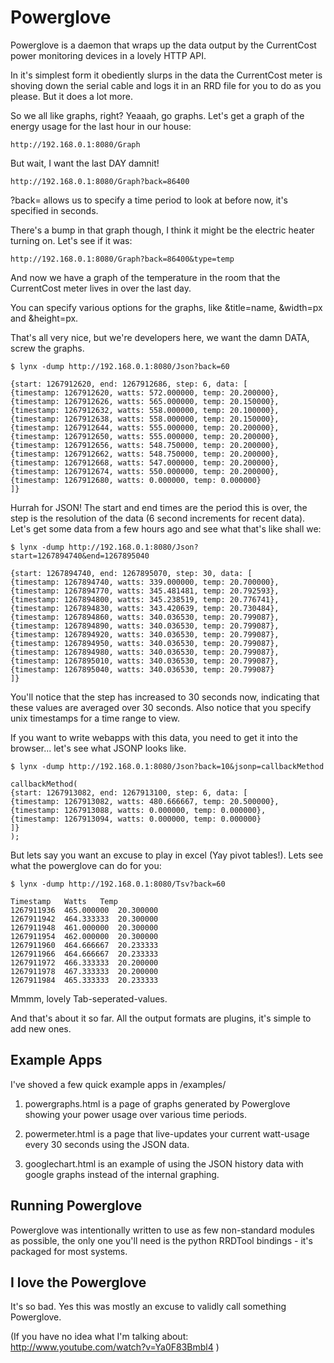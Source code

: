Powerglove
=============

Powerglove is a daemon that wraps up the data output by the CurrentCost power monitoring devices in a 
lovely HTTP API.

In it's simplest form it obediently slurps in the data the CurrentCost meter is shoving down the serial
cable and logs it in an RRD file for you to do as you please. But it does a lot more.

So we all like graphs, right? Yeaaah, go graphs. Let's get a graph of the energy usage for the last 
hour in our house:

    http://192.168.0.1:8080/Graph

But wait, I want the last DAY damnit!

    http://192.168.0.1:8080/Graph?back=86400

?back= allows us to specify a time period to look at before now, it's specified in seconds.

There's a bump in that graph though, I think it might be the electric heater turning on. Let's see
if it was:

    http://192.168.0.1:8080/Graph?back=86400&type=temp

And now we have a graph of the temperature in the room that the CurrentCost meter lives in over
the last day.

You can specify various options for the graphs, like &title=name, &width=px and &height=px.

That's all very nice, but we're developers here, we want the damn DATA, screw the graphs.

    $ lynx -dump http://192.168.0.1:8080/Json?back=60

    {start: 1267912620, end: 1267912686, step: 6, data: [
    {timestamp: 1267912620, watts: 572.000000, temp: 20.200000},
    {timestamp: 1267912626, watts: 565.000000, temp: 20.150000},
    {timestamp: 1267912632, watts: 558.000000, temp: 20.100000},
    {timestamp: 1267912638, watts: 558.000000, temp: 20.150000},
    {timestamp: 1267912644, watts: 555.000000, temp: 20.200000},
    {timestamp: 1267912650, watts: 555.000000, temp: 20.200000},
    {timestamp: 1267912656, watts: 548.750000, temp: 20.200000},
    {timestamp: 1267912662, watts: 548.750000, temp: 20.200000},
    {timestamp: 1267912668, watts: 547.000000, temp: 20.200000},
    {timestamp: 1267912674, watts: 550.000000, temp: 20.200000},
    {timestamp: 1267912680, watts: 0.000000, temp: 0.000000}
    ]}

Hurrah for JSON! The start and end times are the period this is over, the step is the resolution of the
data (6 second increments for recent data). Let's get some data from a few hours ago and see what that's
like shall we:

    $ lynx -dump http://192.168.0.1:8080/Json?start=1267894740&end=1267895040

    {start: 1267894740, end: 1267895070, step: 30, data: [
    {timestamp: 1267894740, watts: 339.000000, temp: 20.700000},
    {timestamp: 1267894770, watts: 345.481481, temp: 20.792593},
    {timestamp: 1267894800, watts: 345.238519, temp: 20.776741},
    {timestamp: 1267894830, watts: 343.420639, temp: 20.730484},
    {timestamp: 1267894860, watts: 340.036530, temp: 20.799087},
    {timestamp: 1267894890, watts: 340.036530, temp: 20.799087},
    {timestamp: 1267894920, watts: 340.036530, temp: 20.799087},
    {timestamp: 1267894950, watts: 340.036530, temp: 20.799087},
    {timestamp: 1267894980, watts: 340.036530, temp: 20.799087},
    {timestamp: 1267895010, watts: 340.036530, temp: 20.799087},
    {timestamp: 1267895040, watts: 340.036530, temp: 20.799087}
    ]}

You'll notice that the step has increased to 30 seconds now, indicating that these values are averaged over
30 seconds. Also notice that you specify unix timestamps for a time range to view.

If you want to write webapps with this data, you need to get it into the browser... let's see what JSONP looks like.

    $ lynx -dump http://192.168.0.1:8080/Json?back=10&jsonp=callbackMethod

    callbackMethod(
    {start: 1267913082, end: 1267913100, step: 6, data: [
    {timestamp: 1267913082, watts: 480.666667, temp: 20.500000},
    {timestamp: 1267913088, watts: 0.000000, temp: 0.000000},
    {timestamp: 1267913094, watts: 0.000000, temp: 0.000000}
    ]}
    );

But lets say you want an excuse to play in excel (Yay pivot tables!). Lets see what the powerglove can do for you:

    $ lynx -dump http://192.168.0.1:8080/Tsv?back=60

    Timestamp   Watts   Temp
    1267911936  465.000000  20.300000
    1267911942  464.333333  20.300000
    1267911948  461.000000  20.300000
    1267911954  462.000000  20.300000
    1267911960  464.666667  20.233333
    1267911966  464.666667  20.233333
    1267911972  466.333333  20.200000
    1267911978  467.333333  20.200000
    1267911984  465.333333  20.233333

Mmmm, lovely Tab-seperated-values.

And that's about it so far. All the output formats are plugins, it's simple to add new ones.


Example Apps
------------
I've shoved a few quick example apps in /examples/

1. powergraphs.html is a page of graphs generated by Powerglove showing your power usage over various time periods.

2. powermeter.html is a page that live-updates your current watt-usage every 30 seconds using the JSON data.

3. googlechart.html is an example of using the JSON history data with google graphs instead of the internal graphing.


Running Powerglove
------------------
Powerglove was intentionally written to use as few non-standard modules as possible, the only one you'll need is the
python RRDTool bindings - it's packaged for most systems.


I love the Powerglove
---------------------
It's so bad. Yes this was mostly an excuse to validly call something Powerglove.

(If you have no idea what I'm talking about: http://www.youtube.com/watch?v=Ya0F83Bmbl4 )
